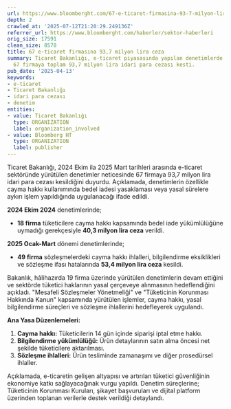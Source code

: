 ```yaml
---
url: https://www.bloomberght.com/67-e-ticaret-firmasina-93-7-milyon-lira-ceza-3746231
depth: 2
crawled_at: '2025-07-12T21:20:29.249136Z'
referrer_url: https://www.bloomberght.com/haberler/sektor-haberleri
orig_size: 17591
clean_size: 8578
title: 67 e-ticaret firmasına 93,7 milyon lira ceza
summary: Ticaret Bakanlığı, e-ticaret piyasasında yapılan denetimlerde son 6 ayda
  67 firmaya toplam 93,7 milyon lira idari para cezası kesti.
pub_date: '2025-04-13'
keywords:
- e-ticaret
- Ticaret Bakanlığı
- idari para cezası
- denetim
entities:
- value: Ticaret Bakanlığı
  type: ORGANIZATION
  label: organization_involved
- value: Bloomberg HT
  type: ORGANIZATION
  label: publisher
---
```


Ticaret Bakanlığı, 2024 Ekim ila 2025 Mart tarihleri arasında e-ticaret sektöründe yürütülen denetimler neticesinde 67 firmaya 93,7 milyon lira idari para cezası kesildiğini duyurdu. Açıklamada, denetimlerin özellikle cayma hakkı kullanımında bedel iadesi yasaklaması veya yasal sürelere aykırı işlem yapıldığında uygulanacağı ifade edildi.

**2024 Ekim 2024** denetimlerinde;   
- **18 firma** tüketicilere cayma hakkı kapsamında bedel iade yükümlülüğüne uymadığı gerekçesiyle **40,3 milyon lira ceza** verildi.

**2025 Ocak-Mart** dönemi denetimlerinde;   
- **49 firma** sözleşmelerdeki cayma hakkı ihlalleri, bilgilendirme eksiklikleri ve sözleşme ifası hatalarında **53,4 milyon lira ceza** kesildi.

Bakanlık, hâlihazırda 19 firma üzerinde yürütülen denetimlerin devam ettiğini ve sektörde tüketici haklarının yasal çerçeveye alınmasının hedeflendiğini açıkladı. "Mesafeli Sözleşmeler Yönetmeliği" ve "Tüketicinin Korunması Hakkında Kanun" kapsamında yürütülen işlemler, cayma hakkı, yasal bilgilendirme süreçleri ve sözleşme ihlallerini hedefleyerek uygulandı.

**Ana Yasa Düzenlemeleri:**
1. **Cayma hakkı:** Tüketicilerin 14 gün içinde siparişi iptal etme hakkı.  
2. **Bilgilendirme yükümlülüğü:** Ürün detaylarının satın alma öncesi net şekilde tüketicilere aktarılması.  
3. **Sözleşme ihlalleri:** Ürün tesliminde zamanaşımı ve diğer prosedürsel ihlaller.

Açıklamada, e-ticaretin gelişen altyapısı ve artırılan tüketici güvenliğinin ekonomiye katkı sağlayacağınak vurgu yapıldı. Denetim süreçlerine; Tüketicinin Korunması Kuruları, şikayet başvuruları ve dijital platform üzerinden toplanan verilerle destek verildiği detaylandı.